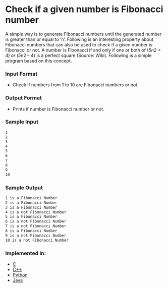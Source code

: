 # Check if a given number is Fibonacci number
A simple way is to generate Fibonacci numbers until the generated number is greater than or equal to ‘n’. Following is an interesting property about Fibonacci numbers that can also be used to check if a given number is Fibonacci or not.
A number is Fibonacci if and only if one or both of (5*n2 + 4) or (5*n2 – 4) is a perfect square (Source: Wiki). Following is a simple program based on this concept.

### Input Format

* Check if numbers from 1 to 10 are Fibonacci numbers or not.

### Output Format

* Prints if number is Fibonacci number or not.

### Sample Input

```sh
1
2
3
4
5
6
7
8
9
10
```

### Sample Output

```sh
1 is a Fibonacci Number
2 is a Fibonacci Number
3 is a Fibonacci Number
4 is a not Fibonacci Number
5 is a Fibonacci Number
6 is a not Fibonacci Number
7 is a not Fibonacci Number
8 is a Fibonacci Number
9 is a not Fibonacci Number
10 is a not Fibonacci Number
```

### Implemented in:

- [C](Check_if_given_number_is_Fibonacci_number.c)
- [C++](Check_if_given_number_is_Fibonacci_number.cpp)
- [Python](Check_if_given_number_is_Fibonacci_number.py)
- [Java](Check_if_given_number_is_Fibonacci_number.java)
